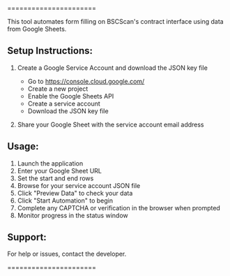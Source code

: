 ======================

This tool automates form filling on BSCScan's contract interface using data from Google Sheets.

Setup Instructions:
------------------
1. Create a Google Service Account and download the JSON key file
   - Go to https://console.cloud.google.com/
   - Create a new project
   - Enable the Google Sheets API
   - Create a service account
   - Download the JSON key file

2. Share your Google Sheet with the service account email address

Usage:
-----
1. Launch the application
2. Enter your Google Sheet URL
3. Set the start and end rows
4. Browse for your service account JSON file
5. Click "Preview Data" to check your data
6. Click "Start Automation" to begin
7. Complete any CAPTCHA or verification in the browser when prompted
8. Monitor progress in the status window

Support:
-------
For help or issues, contact the developer.

======================